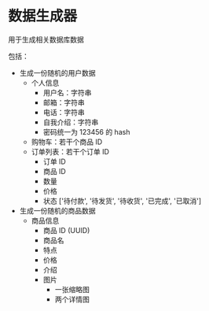 # 数据生成器

用于生成相关数据库数据

包括：

- 生成一份随机的用户数据
  - 个人信息
    - 用户名：字符串
    - 邮箱：字符串
    - 电话：字符串
    - 自我介绍：字符串
    - 密码统一为 123456 的 hash
  - 购物车：若干个商品 ID
  - 订单列表：若干个订单 ID
    - 订单 ID
    - 商品 ID
    - 数量
    - 价格
    - 状态 ['待付款', '待发货', '待收货', '已完成', '已取消']
- 生成一份随机的商品数据
  - 商品信息
    - 商品 ID (UUID)
    - 商品名
    - 特点
    - 价格
    - 介绍
    - 图片
      - 一张缩略图
      - 两个详情图